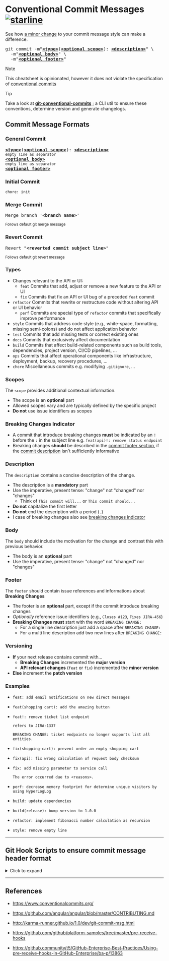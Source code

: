 # Conventional Commit Messages [![starline](https://starlines.qoo.monster/assets/qoomon/5dfcdf8eec66a051ecd85625518cfd13@gist)](https://github.com/qoomon/starline)

See how [a minor change](#examples) to your commit message style can make a difference.

<pre>
git commit -m"<b><a href="#types">&lt;type&gt;</a></b></font>(<b><a href="#scopes">&lt;optional scope&gt;</a></b>): <b><a href="#description">&lt;description&gt;</a></b>" \
  -m"<b><a href="#body">&lt;optional body&gt;</a></b>" \
  -m"<b><a href="#footer">&lt;optional footer&gt;</a></b>"
</pre>

> [!Note]
> This cheatsheet is opinionated, however it does not violate the specification of [conventional commits](https://www.conventionalcommits.org/)

> [!TIP]
> Take a look at **[git-conventional-commits](https://github.com/qoomon/git-conventional-commits)** ; a CLI util to ensure these conventions, determine version and generate changelogs.

## Commit Message Formats

### General Commit
<pre>
<b><a href="#types">&lt;type&gt;</a></b></font>(<b><a href="#scopes">&lt;optional scope&gt;</a></b>): <b><a href="#description">&lt;description&gt;</a></b>
<sub>empty line as separator</sub>
<b><a href="#body">&lt;optional body&gt;</a></b>
<sub>empty line as separator</sub>
<b><a href="#footer">&lt;optional footer&gt;</a></b>
</pre>

### Initial Commit
```
chore: init
```

### Merge Commit
<pre>
Merge branch '<b>&lt;branch name&gt;</b>'
</pre>
<sup>Follows default git merge message</sup>

### Revert Commit
<pre>
Revert "<b>&lt;reverted commit subject line&gt;</b>"
</pre>
<sup>Follows default git revert message</sup>


### Types
- Changes relevant to the API or UI:
    - `feat` Commits that add, adjust or remove a new feature to the API or UI
    - `fix` Commits that fix an API or UI bug of a preceded `feat` commit
- `refactor` Commits that rewrite or restructure code without altering API or UI behavior
    - `perf` Commits are special type of `refactor` commits that specifically improve performance
- `style` Commits that address code style (e.g., white-space, formatting, missing semi-colons) and do not affect application behavior
- `test` Commits that add missing tests or correct existing ones
- `docs` Commits that exclusively affect documentation
- `build` Commits that affect build-related components such as build tools, dependencies, project version, CI/CD pipelines, ...
- `ops` Commits that affect operational components like infrastructure, deployment, backup, recovery procedures, ...
- `chore` Miscellaneous commits e.g. modifying `.gitignore`, ...

### Scopes
The `scope` provides additional contextual information.
* The scope is an **optional** part
* Allowed scopes vary and are typically defined by the specific project
* **Do not** use issue identifiers as scopes

### Breaking Changes Indicator
- A commit that introduce breaking changes **must** be indicated by an `!` before the `:` in the subject line e.g. `feat(api)!: remove status endpoint`
- Breaking changes **should** be described in the [commit footer section](#footer), if the [commit description](#description) isn't sufficiently informative

### Description
The `description` contains a concise description of the change.
- The description is a **mandatory** part
- Use the imperative, present tense: "change" not "changed" nor "changes"
    - Think of `This commit will...` or `This commit should...`
- **Do not** capitalize the first letter
- **Do not** end the description with a period (`.`)
- I case of breaking changes also see [breaking changes indicator](#breaking-changes-indicator)

### Body
The `body` should include the motivation for the change and contrast this with previous behavior.
- The body is an **optional** part
- Use the imperative, present tense: "change" not "changed" nor "changes"

### Footer
The `footer` should contain issue references and informations about **Breaking Changes**
- The footer is an **optional** part, except if the commit introduce breaking changes
- *Optionally* reference issue identifiers (e.g., `Closes #123`, `Fixes JIRA-456`)
- **Breaking Changes** **must** start with the word `BREAKING CHANGE:`
    - For a single line description just add a space after `BREAKING CHANGE:`
    - For a multi line description add two new lines after `BREAKING CHANGE:`

### Versioning
- **If** your next release contains commit with...
    - **Breaking Changes** incremented the **major version**
    - **API relevant changes** (`feat` or `fix`) incremented the **minor version**
- **Else** increment the **patch version**


### Examples
- ```
  feat: add email notifications on new direct messages
  ```
- ```
  feat(shopping cart): add the amazing button
  ```
- ```
  feat!: remove ticket list endpoint

  refers to JIRA-1337

  BREAKING CHANGE: ticket endpoints no longer supports list all entities.
  ```
- ```
  fix(shopping-cart): prevent order an empty shopping cart
  ```
- ```
  fix(api): fix wrong calculation of request body checksum
  ```
- ```
  fix: add missing parameter to service call

  The error occurred due to <reasons>.
  ```
- ```
  perf: decrease memory footprint for determine unique visitors by using HyperLogLog
  ```
- ```
  build: update dependencies
  ```
- ```
  build(release): bump version to 1.0.0
  ```
- ```
  refactor: implement fibonacci number calculation as recursion
  ```
- ```
  style: remove empty line
  ```

---

## Git Hook Scripts to ensure commit message header format
<details>
<summary>Click to expand</summary>

### commit-msg Hook (local)
- Create a commit-msg hook using [git-conventional-commits cli](https://github.com/qoomon/git-conventional-commits?tab=readme-ov-file#automatically-validate-commit-message-convention-before-commit)

### pre-receive Hook (server side)
- create following file in your repository folder `.git/hooks/pre-receive`
  ```shell
  #!/usr/bin/env bash

  # Pre-receive hook that will block commits with messages that do not follow regex rule

  commit_msg_type_regex='feat|fix|refactor|style|test|docs|build'
  commit_msg_scope_regex='.{1,20}'
  commit_msg_description_regex='.{1,100}'
  commit_msg_regex="^(${commit_msg_type_regex})(\(${commit_msg_scope_regex}\))?: (${commit_msg_description_regex})\$"
  merge_msg_regex="^Merge branch '.+'\$"

  zero_commit="0000000000000000000000000000000000000000"

  # Do not traverse over commits that are already in the repository
  excludeExisting="--not --all"

  error=""
  while read oldrev newrev refname; do
    # branch or tag get deleted
    if [ "$newrev" = "$zero_commit" ]; then
      continue
    fi

    # Check for new branch or tag
    if [ "$oldrev" = "$zero_commit" ]; then
      rev_span=`git rev-list $newrev $excludeExisting`
    else
      rev_span=`git rev-list $oldrev..$newrev $excludeExisting`
    fi

    for commit in $rev_span; do
      commit_msg_header=$(git show -s --format=%s $commit)
      if ! [[ "$commit_msg_header" =~ (${commit_msg_regex})|(${merge_msg_regex}) ]]; then
        echo "$commit" >&2
        echo "ERROR: Invalid commit message format" >&2
        echo "$commit_msg_header" >&2
        error="true"
      fi
    done
  done

  if [ -n "$error" ]; then
    exit 1
  fi
  ```
* ⚠ make `.git/hooks/pre-receive` executable (unix: `chmod +x '.git/hooks/pre-receive'`)

</details>

-----
## References
- https://www.conventionalcommits.org/
- https://github.com/angular/angular/blob/master/CONTRIBUTING.md
- http://karma-runner.github.io/1.0/dev/git-commit-msg.html
  <br>

- https://github.com/github/platform-samples/tree/master/pre-receive-hooks
- https://github.community/t5/GitHub-Enterprise-Best-Practices/Using-pre-receive-hooks-in-GitHub-Enterprise/ba-p/13863

